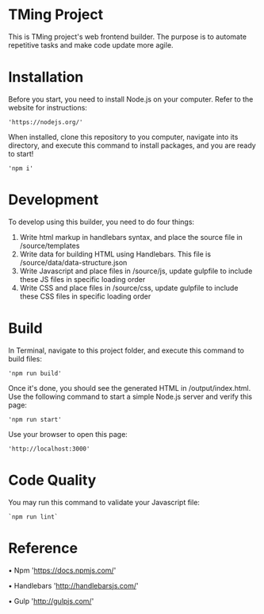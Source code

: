 TMing Project
=================
This is TMing project's web frontend builder. The purpose is to automate repetitive tasks and make code update more agile.


Installation
=================
Before you start, you need to install Node.js on your computer. Refer to the website for instructions:

    'https://nodejs.org/'

When installed, clone this repository to you computer, navigate into its directory, and execute this command to install packages, and you are ready to start!

    'npm i'


Development
=================
To develop using this builder, you need to do four things:

1. Write html markup in handlebars syntax, and place the source file in /source/templates
2. Write data for building HTML using Handlebars. This file is /source/data/data-structure.json
3. Write Javascript and place files in /source/js, update gulpfile to include these JS files in specific loading order
4. Write CSS and place files in /source/css, update gulpfile to include these CSS files in specific loading order


Build
=================
In Terminal, navigate to this project folder, and execute this command to build files: 

    'npm run build'

Once it's done, you should see the generated HTML in /output/index.html. Use the following command to start a simple Node.js server and verify this page:

    'npm run start'

Use your browser to open this page:

    'http://localhost:3000'


Code Quality
=================
You may run this command to validate your Javascript file:

    `npm run lint`

Reference
=================
• Npm
  'https://docs.npmjs.com/'

• Handlebars
  'http://handlebarsjs.com/'

• Gulp
  'http://gulpjs.com/'
